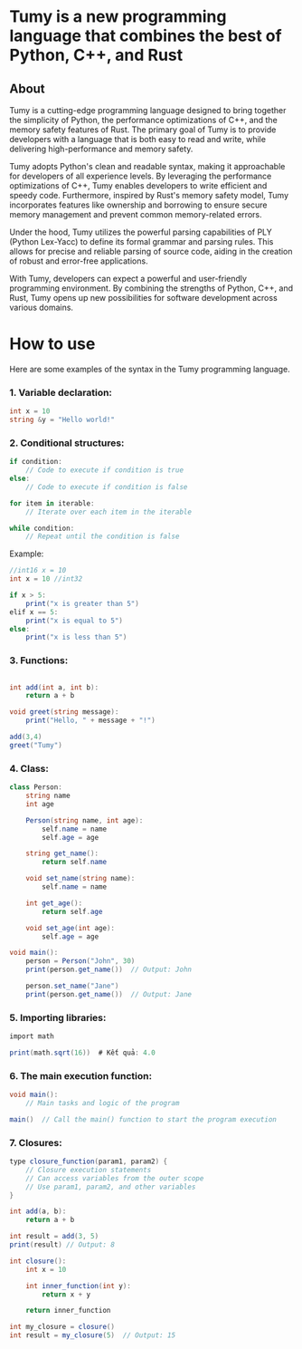 # Tumy is a new programming language that combines the best of Python, C++, and Rust

## About

Tumy is a cutting-edge programming language designed to bring together the simplicity of Python, the performance optimizations of C++, and the memory safety features of Rust. The primary goal of Tumy is to provide developers with a language that is both easy to read and write, while delivering high-performance and memory safety.

Tumy adopts Python's clean and readable syntax, making it approachable for developers of all experience levels. By leveraging the performance optimizations of C++, Tumy enables developers to write efficient and speedy code. Furthermore, inspired by Rust's memory safety model, Tumy incorporates features like ownership and borrowing to ensure secure memory management and prevent common memory-related errors.

Under the hood, Tumy utilizes the powerful parsing capabilities of PLY (Python Lex-Yacc) to define its formal grammar and parsing rules. This allows for precise and reliable parsing of source code, aiding in the creation of robust and error-free applications.

With Tumy, developers can expect a powerful and user-friendly programming environment. By combining the strengths of Python, C++, and Rust, Tumy opens up new possibilities for software development across various domains.

# How to use

Here are some examples of the syntax in the Tumy programming language.

### 1. Variable declaration:

```cs
int x = 10
string &y = "Hello world!"
```

### 2. Conditional structures:

```cs
if condition:
    // Code to execute if condition is true
else:
    // Code to execute if condition is false

for item in iterable:
    // Iterate over each item in the iterable

while condition:
    // Repeat until the condition is false

```

Example:

```cs
//int16 x = 10
int x = 10 //int32

if x > 5:
    print("x is greater than 5")
elif x == 5:
    print("x is equal to 5")
else:
    print("x is less than 5")

```

### 3. Functions:

```cs

int add(int a, int b):
    return a + b

void greet(string message):
    print("Hello, " + message + "!")

add(3,4)
greet("Tumy")

```

### 4. Class:

```cs
class Person:
    string name
    int age

    Person(string name, int age):
        self.name = name
        self.age = age

    string get_name():
        return self.name

    void set_name(string name):
        self.name = name

    int get_age():
        return self.age

    void set_age(int age):
        self.age = age

void main():
    person = Person("John", 30)
    print(person.get_name())  // Output: John

    person.set_name("Jane")
    print(person.get_name())  // Output: Jane

```

### 5. Importing libraries:

```cs
import math

print(math.sqrt(16))  # Kết quả: 4.0
```

### 6. The main execution function:

```cs
void main():
    // Main tasks and logic of the program

main()  // Call the main() function to start the program execution

```

### 7. Closures:

```cs
type closure_function(param1, param2) {
    // Closure execution statements
    // Can access variables from the outer scope
    // Use param1, param2, and other variables
}
```

```cs
int add(a, b):
    return a + b

int result = add(3, 5)
print(result) // Output: 8


```

```cs
int closure():
    int x = 10

    int inner_function(int y):
        return x + y

    return inner_function

int my_closure = closure()
int result = my_closure(5)  // Output: 15
```
